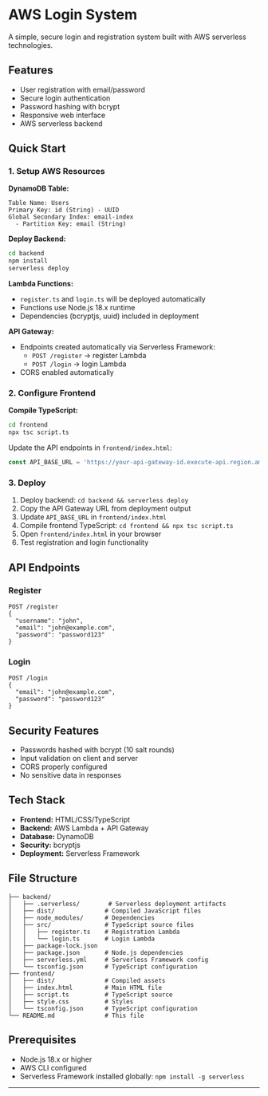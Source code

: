 # AWS Login System

A simple, secure login and registration system built with AWS serverless technologies.

## Features

- User registration with email/password
- Secure login authentication
- Password hashing with bcrypt
- Responsive web interface
- AWS serverless backend

## Quick Start

### 1. Setup AWS Resources

**DynamoDB Table:**
```
Table Name: Users
Primary Key: id (String) - UUID
Global Secondary Index: email-index
  - Partition Key: email (String)
```

**Deploy Backend:**
```bash
cd backend
npm install
serverless deploy
```

**Lambda Functions:**
- `register.ts` and `login.ts` will be deployed automatically
- Functions use Node.js 18.x runtime
- Dependencies (bcryptjs, uuid) included in deployment

**API Gateway:**
- Endpoints created automatically via Serverless Framework:
  - `POST /register` → register Lambda
  - `POST /login` → login Lambda
- CORS enabled automatically

### 2. Configure Frontend

**Compile TypeScript:**
```bash
cd frontend
npx tsc script.ts
```

Update the API endpoints in `frontend/index.html`:
```javascript
const API_BASE_URL = 'https://your-api-gateway-id.execute-api.region.amazonaws.com/prod';
```

### 3. Deploy

1. Deploy backend: `cd backend && serverless deploy`
2. Copy the API Gateway URL from deployment output
3. Update `API_BASE_URL` in `frontend/index.html`
4. Compile frontend TypeScript: `cd frontend && npx tsc script.ts`
5. Open `frontend/index.html` in your browser
6. Test registration and login functionality

## API Endpoints

### Register
```
POST /register
{
  "username": "john",
  "email": "john@example.com", 
  "password": "password123"
}
```

### Login
```
POST /login
{
  "email": "john@example.com",
  "password": "password123"
}
```

## Security Features

- Passwords hashed with bcrypt (10 salt rounds)
- Input validation on client and server
- CORS properly configured
- No sensitive data in responses

## Tech Stack

- **Frontend:** HTML/CSS/TypeScript
- **Backend:** AWS Lambda + API Gateway
- **Database:** DynamoDB
- **Security:** bcryptjs
- **Deployment:** Serverless Framework

## File Structure

```
├── backend/
│   ├── .serverless/        # Serverless deployment artifacts
│   ├── dist/              # Compiled JavaScript files
│   ├── node_modules/      # Dependencies
│   ├── src/               # TypeScript source files
│   │   ├── register.ts    # Registration Lambda
│   │   └── login.ts       # Login Lambda
│   ├── package-lock.json
│   ├── package.json       # Node.js dependencies
│   ├── serverless.yml     # Serverless Framework config
│   └── tsconfig.json      # TypeScript configuration
├── frontend/
│   ├── dist/              # Compiled assets
│   ├── index.html         # Main HTML file
│   ├── script.ts          # TypeScript source
│   ├── style.css          # Styles
│   └── tsconfig.json      # TypeScript configuration
└── README.md              # This file
```



## Prerequisites

- Node.js 18.x or higher
- AWS CLI configured
- Serverless Framework installed globally: `npm install -g serverless`

---
